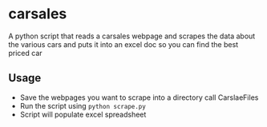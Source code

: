 # carsales
A python script that reads a carsales webpage and scrapes the data about the various cars and puts it into an excel doc so you can find the best priced car

## Usage
- Save the webpages you want to scrape into a directory call CarslaeFiles
- Run the script using `python scrape.py`
- Script will populate excel spreadsheet
